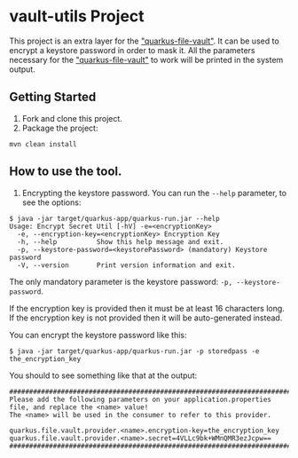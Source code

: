 # vault-utils Project

This project is an extra layer for the ["quarkus-file-vault"](https://github.com/quarkiverse/quarkus-file-vault).
It can be used to encrypt a keystore password in order to mask it.
All the parameters necessary for the ["quarkus-file-vault"](https://github.com/quarkiverse/quarkus-file-vault)
to work will be printed in the system output.

## Getting Started

1. Fork and clone this project.
2. Package the project:

```
mvn clean install
```

## How to use the tool.

1. Encrypting the keystore password. You can run the `--help` parameter, to see the options:

```
$ java -jar target/quarkus-app/quarkus-run.jar --help
Usage: Encrypt Secret Util [-hV] -e=<encryptionKey>
  -e, --encryption-key=<encryptionKey> Encryption Key
  -h, --help          Show this help message and exit.
  -p, --keystore-password=<keystorePassword> (mandatory) Keystore password
  -V, --version       Print version information and exit.
```

The only mandatory parameter is the keystore password: `-p, --keystore-password`.

If the encryption key is provided then it must be at least 16 characters long.
If the encryption key is not provided then it will be auto-generated instead.

You can encrypt the keystore password like this:

```
$ java -jar target/quarkus-app/quarkus-run.jar -p storedpass -e the_encryption_key
```

You should to see something like that at the output:

```
######################################################################################################
Please add the following parameters on your application.properties file, and replace the <name> value!
The <name> will be used in the consumer to refer to this provider.

quarkus.file.vault.provider.<name>.encryption-key=the_encryption_key
quarkus.file.vault.provider.<name>.secret=4VLLc9bk+WMnQMR3ezJcpw==
######################################################################################################
```
